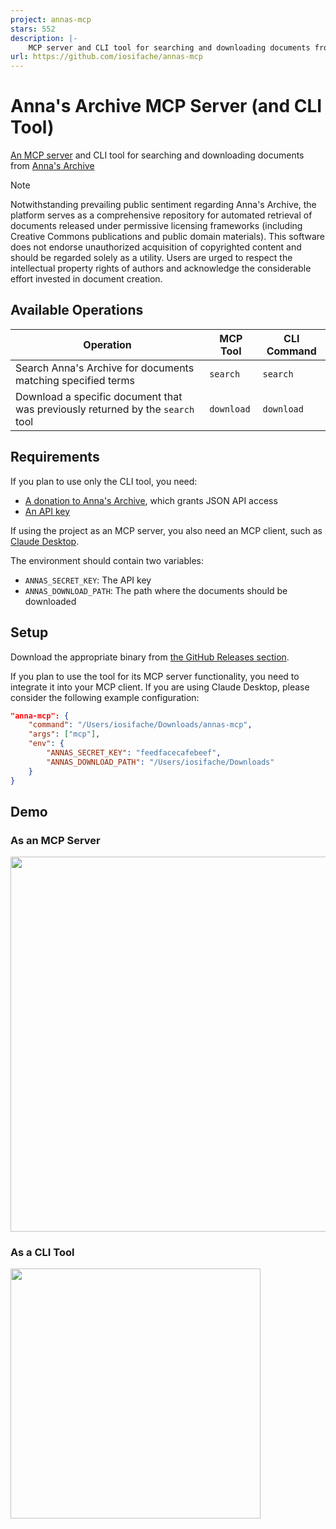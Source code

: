 ```yaml
---
project: annas-mcp
stars: 552
description: |-
    MCP server and CLI tool for searching and downloading documents from Anna's Archive
url: https://github.com/iosifache/annas-mcp
---
```


# Anna's Archive MCP Server (and CLI Tool)

[An MCP server](https://modelcontextprotocol.io/introduction) and CLI tool for searching and downloading documents from [Anna's Archive](https://annas-archive.org)

> [!NOTE]
> Notwithstanding prevailing public sentiment regarding Anna's Archive, the platform serves as a comprehensive repository for automated retrieval of documents released under permissive licensing frameworks (including Creative Commons publications and public domain materials). This software does not endorse unauthorized acquisition of copyrighted content and should be regarded solely as a utility. Users are urged to respect the intellectual property rights of authors and acknowledge the considerable effort invested in document creation.

## Available Operations

| Operation                                                                      | MCP Tool   | CLI Command |
| ------------------------------------------------------------------------------ | ---------- | ----------- |
| Search Anna's Archive for documents matching specified terms                   | `search`   | `search`    |
| Download a specific document that was previously returned by the `search` tool | `download` | `download`  |

## Requirements

If you plan to use only the CLI tool, you need:

- [A donation to Anna's Archive](https://annas-archive.org/donate), which grants JSON API access
- [An API key](https://annas-archive.org/faq#api)

If using the project as an MCP server, you also need an MCP client, such as [Claude Desktop](https://claude.ai/download).

The environment should contain two variables:

- `ANNAS_SECRET_KEY`: The API key
- `ANNAS_DOWNLOAD_PATH`: The path where the documents should be downloaded

## Setup

Download the appropriate binary from [the GitHub Releases section](https://github.com/iosifache/annas-mcp/releases).

If you plan to use the tool for its MCP server functionality, you need to integrate it into your MCP client. If you are using Claude Desktop, please consider the following example configuration:

```json
"anna-mcp": {
    "command": "/Users/iosifache/Downloads/annas-mcp",
    "args": ["mcp"],
    "env": {
        "ANNAS_SECRET_KEY": "feedfacecafebeef",
        "ANNAS_DOWNLOAD_PATH": "/Users/iosifache/Downloads"
    }
}
```

## Demo

### As an MCP Server

<img src="screenshots/claude.png" width="600px"/>

### As a CLI Tool

<img src="screenshots/cli.png" width="400px"/>


